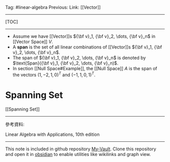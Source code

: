 Tag: #linear-algebra 
Previous: 
Link: [[Vector]]

---

[TOC]

---

- Assume we have [[Vector]]s ${\bf v}_1, {\bf v}_2, \dots, {\bf v}_n$ in [[Vector Space]] $V$.
- A **span** is the set of all linear combinations of [[Vector]]s ${\bf v}_1, {\bf v}_2, \dots, {\bf v}_n$.
- The span of ${\bf v}_1, {\bf v}_2, \dots, {\bf v}_n$ is denoted by $\text{Span}({\bf v}_1, {\bf v}_2, \dots, {\bf v}_n)$.
- In section [[Null Space#Example]], the [[Null Space]] $A$ is the span of the vectors $(1, -2, 1, 0)^T$ and $(-1, 1, 0, 1)^T$.

# Spanning Set

[[Spanning Set]]

---

參考資料:

Linear Algebra with Applications, 10th edition

---

This note is included in github repository [My-Vault](https://github.com/LittleD3092/My-Vault.git). Clone this repository and open it in [obsidian](https://obsidian.md/) to enable utilities like wikilinks and graph view.